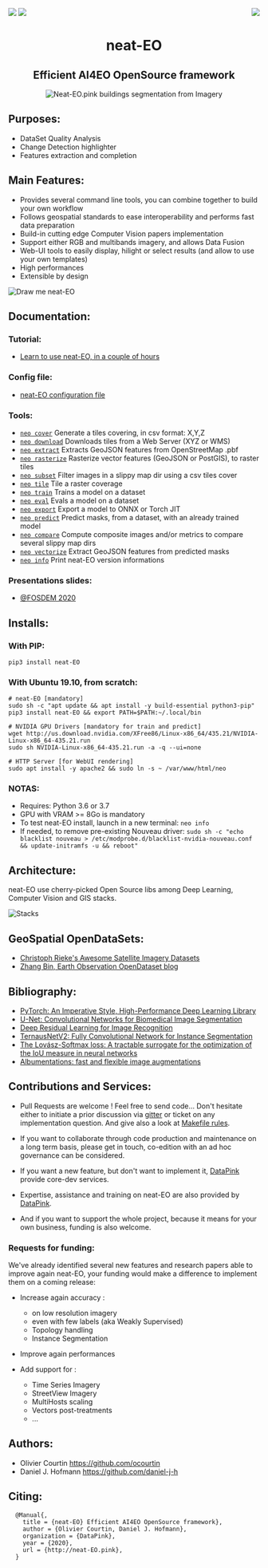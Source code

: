 <a href="https://twitter.com/neat_eo"><img src="https://img.shields.io/badge/Follow-neat_eo-ff69b4.svg" /></a> <a href="https://gitter.im/Neat-EO-pink/community"><img src="https://img.shields.io/gitter/room/Neat-EO-pink/community.svg?color=ff69b4&style=popout" /></a> 
<a href="https://pepy.tech/project/neat-eo/week"><img align="right" src="https://pepy.tech/badge/neat-eo/week" /></a>

<h1 align='center'>neat-EO</h1>
<h2 align='center'>Efficient AI4EO OpenSource framework</h2>

<p align=center>
  <img src="https://pbs.twimg.com/media/DpjonykWwAANpPr.jpg" alt="Neat-EO.pink buildings segmentation from Imagery" />
</p>



Purposes:
---------
- DataSet Quality Analysis
- Change Detection highlighter
- Features extraction and completion


Main Features:
--------------
- Provides several command line tools, you can combine together to build your own workflow
- Follows geospatial standards to ease interoperability and performs fast data preparation 
- Build-in cutting edge Computer Vision papers implementation
- Support either RGB and multibands imagery, and allows Data Fusion 
- Web-UI tools to easily display, hilight or select results (and allow to use your own templates)
- High performances
- Extensible by design




<img alt="Draw me neat-EO" src="https://raw.githubusercontent.com/datapink/neat-eo.pink/master/docs/img/readme/draw_me_neat_eo.png" />


 
Documentation:
--------------
### Tutorial:
- <a href="https://github.com/datapink/neat-eo/blob/master/docs/101.md">Learn to use neat-EO, in a couple of hours</a>

### Config file:
- <a href="https://github.com/datapink/neat-eo/blob/master/docs/config.md">neat-EO configuration file</a>

### Tools:

- <a href="https://github.com/datapink/neat-eo/blob/master/docs/tools.md#neo-cover">`neo cover`</a> Generate a tiles covering, in csv format: X,Y,Z
- <a href="https://github.com/datapink/neat-eo/blob/master/docs/tools.md#neo-download">`neo download`</a> Downloads tiles from a Web Server (XYZ or WMS)
- <a href="https://github.com/datapink/neat-eo/blob/master/docs/tools.md#neo-extract">`neo extract`</a> Extracts GeoJSON features from OpenStreetMap .pbf
- <a href="https://github.com/datapink/neat-eo/blob/master/docs/tools.md#neo-rasterize">`neo rasterize`</a> Rasterize vector features (GeoJSON or PostGIS), to raster tiles
- <a href="https://github.com/datapink/neat-eo/blob/master/docs/tools.md#neo-subset">`neo subset`</a> Filter images in a slippy map dir using a csv tiles cover
- <a href="https://github.com/datapink/neat-eo/blob/master/docs/tools.md#neo-tile">`neo tile`</a> Tile a raster coverage
- <a href="https://github.com/datapink/neat-eo/blob/master/docs/tools.md#neo-train">`neo train`</a> Trains a model on a dataset
- <a href="https://github.com/datapink/neat-eo/blob/master/docs/tools.md#neo-eval">`neo eval`</a> Evals a model on a dataset
- <a href="https://github.com/datapink/neat-eo/blob/master/docs/tools.md#neo-export">`neo export`</a> Export a model to ONNX or Torch JIT
- <a href="https://github.com/datapink/neat-eo/blob/master/docs/tools.md#neo-predict">`neo predict`</a> Predict masks, from a dataset, with an already trained model
- <a href="https://github.com/datapink/neat-eo/blob/master/docs/tools.md#neo-compare">`neo compare`</a> Compute composite images and/or metrics to compare several slippy map dirs
- <a href="https://github.com/datapink/neat-eo/blob/master/docs/tools.md#neo-vectorize">`neo vectorize`</a> Extract GeoJSON features from predicted masks
- <a href="https://github.com/datapink/neat-eo/blob/master/docs/tools.md#neo-info">`neo info`</a> Print neat-EO version informations

### Presentations slides:
  - <a href="http://www.datapink.com/presentations/2020-fosdem.pdf">@FOSDEM 2020</a>





Installs:
--------

### With PIP:
```
pip3 install neat-EO
```

### With Ubuntu 19.10, from scratch:

```
# neat-EO [mandatory]
sudo sh -c "apt update && apt install -y build-essential python3-pip"
pip3 install neat-EO && export PATH=$PATH:~/.local/bin

# NVIDIA GPU Drivers [mandatory for train and predict]
wget http://us.download.nvidia.com/XFree86/Linux-x86_64/435.21/NVIDIA-Linux-x86_64-435.21.run
sudo sh NVIDIA-Linux-x86_64-435.21.run -a -q --ui=none

# HTTP Server [for WebUI rendering]
sudo apt install -y apache2 && sudo ln -s ~ /var/www/html/neo
```


### NOTAS: 
- Requires: Python 3.6 or 3.7
- GPU with VRAM >= 8Go is mandatory
- To test neat-EO install, launch in a new terminal: `neo info`
- If needed, to remove pre-existing Nouveau driver: ```sudo sh -c "echo blacklist nouveau > /etc/modprobe.d/blacklist-nvidia-nouveau.conf && update-initramfs -u && reboot"```




Architecture:
------------

neat-EO use cherry-picked Open Source libs among Deep Learning, Computer Vision and GIS stacks.

<img alt="Stacks" src="https://raw.githubusercontent.com/datapink/neat-EO/master/docs/img/readme/stacks.png" />



GeoSpatial OpenDataSets:
------------------------
- <a href="https://github.com/chrieke/awesome-satellite-imagery-datasets">Christoph Rieke's Awesome Satellite Imagery Datasets</a>
- <a href="https://zhangbin0917.github.io/2018/06/12/%E9%81%A5%E6%84%9F%E6%95%B0%E6%8D%AE%E9%9B%86/">Zhang Bin, Earth Observation OpenDataset blog</a> 

Bibliography:
-------------

- <a href="https://arxiv.org/abs/1912.01703">PyTorch: An Imperative Style, High-Performance Deep Learning Library</a>
- <a href="https://arxiv.org/abs/1505.04597">U-Net: Convolutional Networks for Biomedical Image Segmentation</a>
- <a href="https://arxiv.org/abs/1512.03385">Deep Residual Learning for Image Recognition</a>
- <a href="https://arxiv.org/abs/1806.00844">TernausNetV2: Fully Convolutional Network for Instance Segmentation</a>
- <a href="https://arxiv.org/abs/1705.08790">The Lovász-Softmax loss: A tractable surrogate for the optimization of the IoU measure in neural networks</a>
- <a href="https://arxiv.org/abs/1809.06839">Albumentations: fast and flexible image augmentations</a>










Contributions and Services:
---------------------------

- Pull Requests are welcome ! Feel free to send code...
  Don't hesitate either to initiate a prior discussion via <a href="https://gitter.im/Neat-EO-pink/community">gitter</a> or ticket on any implementation question.
  And give also a look at <a href="https://github.com/datapink/neat-EO/blob/master/docs/makefile.md">Makefile rules</a>.

- If you want to collaborate through code production and maintenance on a long term basis, please get in touch, co-edition with an ad hoc governance can be considered.

- If you want a new feature, but don't want to implement it, <a href="http://datapink.com">DataPink</a> provide core-dev services.

- Expertise, assistance and training on neat-EO are also provided by <a href="http://datapink.com">DataPink</a>.

- And if you want to support the whole project, because it means for your own business, funding is also welcome.


### Requests for funding:

We've already identified several new features and research papers able to improve again neat-EO,
your funding would make a difference to implement them on a coming release:

- Increase again accuracy :
  - on low resolution imagery
  - even with few labels (aka Weakly Supervised)
  - Topology handling
  - Instance Segmentation
  
- Improve again performances

- Add support for :
  - Time Series Imagery
  - StreetView Imagery
  - MultiHosts scaling
  - Vectors post-treatments
  - ...
  






Authors:
--------
- Olivier Courtin <https://github.com/ocourtin>
- Daniel J. Hofmann <https://github.com/daniel-j-h>



Citing:
-------
```
  @Manual{,
    title = {neat-EO} Efficient AI4EO OpenSource framework},
    author = {Olivier Courtin, Daniel J. Hofmann},
    organization = {DataPink},
    year = {2020},
    url = {http://neat-EO.pink},
  }
```
